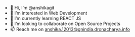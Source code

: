 - 👋 Hi, I’m @anshikagit
- 👀 I’m interested in Web Development
- 🌱 I’m currently learning REACT JS
- 💞️ I’m looking to collaborate on Open Source Projects
- 📫 Reach me on anshika.12013@gnindia.dronacharya.info

<!---
anshikagit/anshikagit is a ✨ special ✨ repository because its `README.md` (this file) appears on your GitHub profile.
You can click the Preview link to take a look at your changes.
--->
